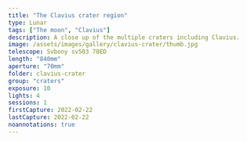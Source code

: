 ```yaml
---
title: "The Clavius crater region"
type: Lunar
tags: ["The moon", "Clavius"]
description: A close up of the multiple craters including Clavius.
image: /assets/images/gallery/clavius-crater/thumb.jpg
telescope: Svbony sv503 70ED
length: "840mm"
aperture: "70mm"
folder: clavius-crater
group: "craters"
exposure: 10
lights: 4
sessions: 1
firstCapture: 2022-02-22 
lastCapture: 2022-02-22
noannotations: true
---
```

